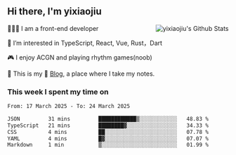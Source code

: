 ## Hi there, I'm yixiaojiu

<img align="right" src="https://bad-apple-github-readme.vercel.app/api?show_icons=true&hide_title=true&hide_rank=true&count_private=true&show_bg=1&username=yixiaojiu" alt="yixiaojiu's Github Stats"/>

🧑🏻‍💻 I am a front-end developer

👀 I’m interested in TypeScript, React, Vue, Rust，Dart

🎮 I enjoy ACGN and playing rhythm games(noob)

🌱 This is my 📝 [Blog](https://note.yixiaojiu.top), a place where I take my notes.

### This week I spent my time on

<!--START_SECTION:waka-->

```txt
From: 17 March 2025 - To: 24 March 2025

JSON         31 mins         ████████████▒░░░░░░░░░░░░   48.83 %
TypeScript   21 mins         ████████▓░░░░░░░░░░░░░░░░   34.33 %
CSS          4 mins          ██░░░░░░░░░░░░░░░░░░░░░░░   07.78 %
YAML         4 mins          █▓░░░░░░░░░░░░░░░░░░░░░░░   07.07 %
Markdown     1 min           ▒░░░░░░░░░░░░░░░░░░░░░░░░   01.99 %
```

<!--END_SECTION:waka-->
